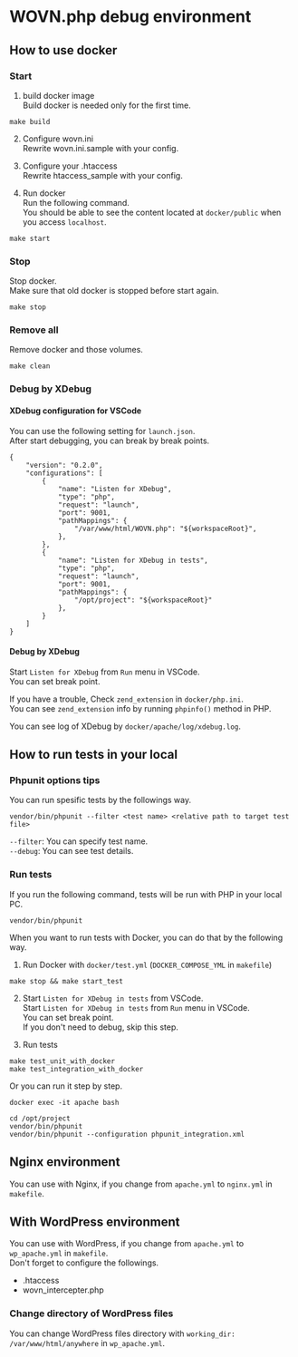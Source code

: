 # WOVN.php debug environment

## How to use docker
### Start
1. build docker image  
Build docker is needed only for the first time.
```
make build
```

2. Configure wovn.ini  
Rewrite wovn.ini.sample with your config.

3. Configure your .htaccess  
Rewrite htaccess_sample with your config.

4. Run docker  
Run the following command.  
You should be able to see the content located at `docker/public` when you access `localhost`.
```
make start
```

### Stop
Stop docker.  
Make sure that old docker is stopped before start again.
```
make stop
```

### Remove all
Remove docker and those volumes.
```
make clean
```

### Debug by XDebug
#### XDebug configuration for VSCode
You can use the following setting for `launch.json`.  
After start debugging, you can break by break points.  
```
{
    "version": "0.2.0",
    "configurations": [
        {
            "name": "Listen for XDebug",
            "type": "php",
            "request": "launch",
            "port": 9001,
            "pathMappings": {
                "/var/www/html/WOVN.php": "${workspaceRoot}",
            },
        },
        {
            "name": "Listen for XDebug in tests",
            "type": "php",
            "request": "launch",
            "port": 9001,
            "pathMappings": {
                "/opt/project": "${workspaceRoot}"
            },
        }
    ]
}
```

#### Debug by XDebug
Start `Listen for XDebug` from `Run` menu in VSCode.  
You can set break point.  

If you have a trouble, Check `zend_extension` in `docker/php.ini`.  
You can see `zend_extension` info by running `phpinfo()` method in PHP.  

You can see log of XDebug by `docker/apache/log/xdebug.log`.

## How to run tests in your local

### Phpunit options tips
You can run spesific tests by the followings way.
```
vendor/bin/phpunit --filter <test name> <relative path to target test file>
```
`--filter`: You can specify test name.  
`--debug`: You can see test details.

### Run tests
If you run the following command, tests will be run with PHP in your local PC.
```
vendor/bin/phpunit
```

When you want to run tests with Docker, you can do that by the following way.  

1. Run Docker with `docker/test.yml` (`DOCKER_COMPOSE_YML` in `makefile`)
```
make stop && make start_test
```

2. Start `Listen for XDebug in tests` from VSCode.  
Start `Listen for XDebug in tests` from `Run` menu in VSCode.  
You can set break point.  
If you don't need to debug, skip this step.

3. Run tests
```
make test_unit_with_docker
make test_integration_with_docker
```
Or you can run it step by step.
```
docker exec -it apache bash
```
```
cd /opt/project
vendor/bin/phpunit
vendor/bin/phpunit --configuration phpunit_integration.xml
```

## Nginx environment
You can use with Nginx, if you change from `apache.yml` to `nginx.yml` in `makefile`.

## With WordPress environment
You can use with WordPress, if you change from `apache.yml` to `wp_apache.yml` in `makefile`.  
Don't forget to configure the followings.
- .htaccess
- wovn_intercepter.php

### Change directory of WordPress files
You can change WordPress files directory with `working_dir: /var/www/html/anywhere` in `wp_apache.yml`.
